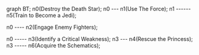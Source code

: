 graph BT;
n0(Destroy the Death Star);
n0 --- n1(Use The Force);
       n1 ------ n5(Train to Become a Jedi);

n0 ---- n2(Engage Enemy Fighters);

n0 ----- n3(Identify a Critical Weakness);
         n3 --- n4(Rescue the Princess);
         n3 ----- n6(Acquire the Schematics);
